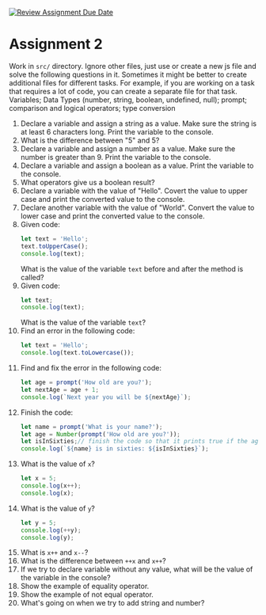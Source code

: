 [![Review Assignment Due Date](https://classroom.github.com/assets/deadline-readme-button-22041afd0340ce965d47ae6ef1cefeee28c7c493a6346c4f15d667ab976d596c.svg)](https://classroom.github.com/a/UAOl5SAV)
# Assignment 2
Work in `src/` directory. Ignore other files, just use or create a new js file and solve the following questions in it. Sometimes it might be better to create additional files for different tasks. For example, if you are working on a task that requires a lot of code, you can create a separate file for that task.
Variables; Data Types (number, string, boolean, undefined, null); prompt; comparison and logical operators; type conversion


1. Declare a variable and assign a string as a value. Make sure the string is at least 6 characters long. Print the variable to the console.
2. What is the difference between "5" and 5?
3. Declare a variable and assign a number as a value. Make sure the number is greater than 9. Print the variable to the console.
4. Declare a variable and assign a boolean as a value. Print the variable to the console.
5. What operators give us a boolean result?
6. Declare a variable with the value of "Hello". Covert the value to upper case and print the converted value to the console.
7. Declare another variable with the value of "World". Convert the value to lower case and print the converted value to the console.
8. Given code:
    ```javascript
    let text = 'Hello';
    text.toUpperCase();
    console.log(text);
    ```
    What is the value of the variable `text` before and after the method is called?
9. Given code:
    ```javascript
    let text;
    console.log(text);
    ```
    What is the value of the variable `text`?
10. Find an error in the following code:
    ```javascript
    let text = 'Hello';
    console.log(text.toLowercase());
    ```
11. Find and fix the error in the following code:
    ```javascript
    let age = prompt('How old are you?');
    let nextAge = age + 1;
    console.log(`Next year you will be ${nextAge}`);
    ```
12. Finish the code:
    ```javascript
    let name = prompt('What is your name?');
    let age = Number(prompt('How old are you?'));
    let isInSixties;// finish the code so that it prints true if the age is in 60s
    console.log(`${name} is in sixties: ${isInSixties}`);
    ```
13. What is the value of `x`?
    ```javascript
    let x = 5;
    console.log(x++);
    console.log(x);
    ```
14. What is the value of `y`?
    ```javascript
    let y = 5;
    console.log(++y);
    console.log(y);
    ```
15. What is `x++` and `x--`?
16. What is the difference between `++x` and `x++`?
17. If we try to declare variable without any value, what will be the value of the variable in the console?
18. Show the example of equality operator.
19. Show the example of not equal operator.
20. What's going on when we try to add string and number?
    
